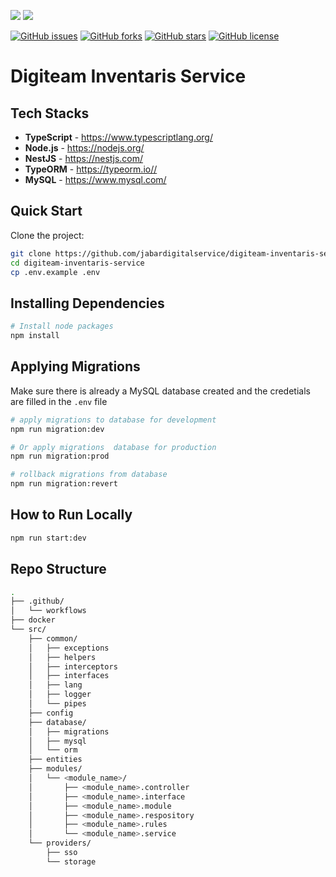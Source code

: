 <a href="https://codeclimate.com/github/jabardigitalservice/digiteam-inventaris-service/test_coverage"><img src="https://api.codeclimate.com/v1/badges/dfdc2d35b631492a851b/test_coverage" /></a>
<a href="https://codeclimate.com/github/jabardigitalservice/digiteam-inventaris-service/maintainability"><img src="https://api.codeclimate.com/v1/badges/dfdc2d35b631492a851b/maintainability" /></a>

[![GitHub issues](https://img.shields.io/github/issues/jabardigitalservice/digiteam-inventaris-service)](https://github.com/jabardigitalservice/digiteam-inventaris-service/issues)
[![GitHub forks](https://img.shields.io/github/forks/jabardigitalservice/digiteam-inventaris-service)](https://github.com/jabardigitalservice/digiteam-inventaris-service/network)
[![GitHub stars](https://img.shields.io/github/stars/jabardigitalservice/digiteam-inventaris-service)](https://github.com/jabardigitalservice/digiteam-inventaris-service/stargazers)
[![GitHub license](https://img.shields.io/github/license/jabardigitalservice/digiteam-inventaris-service)](https://github.com/jabardigitalservice/digiteam-inventaris-service/blob/development/LICENSE)

# Digiteam Inventaris Service

## Tech Stacks

- **TypeScript** - <https://www.typescriptlang.org/>
- **Node.js** - <https://nodejs.org/>
- **NestJS** - <https://nestjs.com/>
- **TypeORM** - <https://typeorm.io//>
- **MySQL** - <https://www.mysql.com/>

## Quick Start

Clone the project:

```bash
git clone https://github.com/jabardigitalservice/digiteam-inventaris-service
cd digiteam-inventaris-service
cp .env.example .env
```

## Installing Dependencies

```bash
# Install node packages
npm install
```

## Applying Migrations

Make sure there is already a MySQL database created and the credetials are filled in the `.env` file

```bash
# apply migrations to database for development
npm run migration:dev

# Or apply migrations  database for production
npm run migration:prod

# rollback migrations from database
npm run migration:revert
```

## How to Run Locally

```bash
npm run start:dev
```

## Repo Structure

```bash
.
├── .github/
│   └── workflows
├── docker
└── src/
    ├── common/
    │   ├── exceptions
    │   ├── helpers
    │   ├── interceptors
    │   ├── interfaces
    │   ├── lang
    │   ├── logger
    │   └── pipes
    ├── config
    ├── database/
    │   ├── migrations
    │   ├── mysql
    │   └── orm
    ├── entities
    ├── modules/
    │   └── <module_name>/
    │       ├── <module_name>.controller 
    │       ├── <module_name>.interface
    │       ├── <module_name>.module
    │       ├── <module_name>.respository
    │       ├── <module_name>.rules
    │       └── <module_name>.service  
    └── providers/
        ├── sso
        └── storage
```
